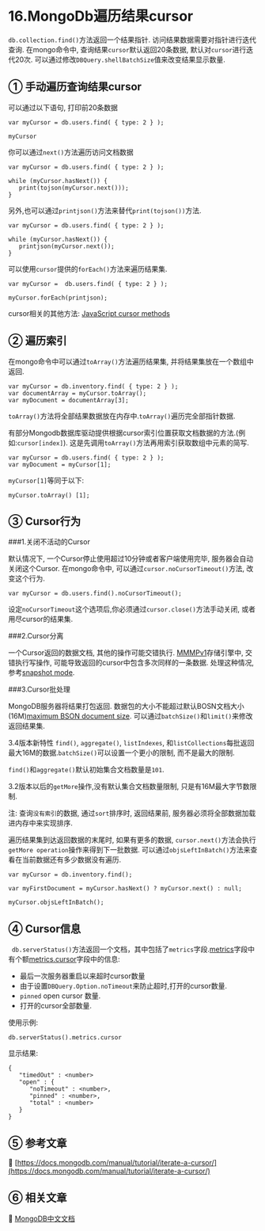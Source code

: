 16.MongoDb遍历结果cursor
===

`db.collection.find()`方法返回一个结果指针. 访问结果数据需要对指针进行迭代查询. 在mongo命令中, 查询结果`cursor`默认返回20条数据, 默认对`cursor`进行迭代20次. 可以通过修改`DBQuery.shellBatchSize`值来改变结果显示数量.

① 手动遍历查询结果cursor
---

可以通过以下语句, 打印前20条数据

```
var myCursor = db.users.find( { type: 2 } );

myCursor
```

你可以通过`next()`方法遍历访问文档数据

```
var myCursor = db.users.find( { type: 2 } );

while (myCursor.hasNext()) {
   print(tojson(myCursor.next()));
}
```

另外,也可以通过`printjson()`方法来替代`print(tojson())`方法.

```
var myCursor = db.users.find( { type: 2 } );

while (myCursor.hasNext()) {
   printjson(myCursor.next());
}
```

可以使用`cursor`提供的`forEach()`方法来遍历结果集.

```
var myCursor =  db.users.find( { type: 2 } );

myCursor.forEach(printjson);
```

cursor相关的其他方法:
[JavaScript cursor methods](https://docs.mongodb.com/manual/reference/method/#js-query-cursor-methods)


② 遍历索引
---

在mongo命令中可以通过`toArray()`方法遍历结果集, 并将结果集放在一个数组中返回.

```
var myCursor = db.inventory.find( { type: 2 } );
var documentArray = myCursor.toArray();
var myDocument = documentArray[3];
```

`toArray()`方法将全部结果数据放在内存中.`toArray()`遍历完全部指针数据.

有部分Mongodb数据库驱动提供根据cursor索引位置获取文档数据的方法.(例如:`cursor[index]`). 这是先调用`toArray()`方法再用索引获取数组中元素的简写.

```
var myCursor = db.users.find( { type: 2 } );
var myDocument = myCursor[1];
```

`myCursor[1]`等同于以下:

```
myCursor.toArray() [1];
```


③ Cursor行为
---

###1.关闭不活动的Cursor

默认情况下, 一个Cursor停止使用超过10分钟或者客户端使用完毕, 服务器会自动关闭这个Cursor. 在mongo命令中, 可以通过`cursor.noCursorTimeout()`方法, 改变这个行为.

```
var myCursor = db.users.find().noCursorTimeout();
```

设定`noCursorTimeout`这个选项后,你必须通过`cursor.close()`方法手动关闭, 或者用尽cursor的结果集.

###2.Cursor分离

一个Cursor返回的数据文档, 其他的操作可能交错执行. [MMMPv1](https://docs.mongodb.com/manual/core/mmapv1/)存储引擎中, 交错执行写操作, 可能导致返回的cursor中包含多次同样的一条数据. 处理这种情况, 参考[snapshot mode](https://docs.mongodb.com/manual/core/read-isolation-consistency-recency/#faq-developers-isolate-cursors).

###3.Cursor批处理

MongoDB服务器将结果打包返回. 数据包的大小不能超过默认BOSN文档大小(16M)[maximum BSON document size](https://docs.mongodb.com/manual/reference/limits/#limit-bson-document-size). 可以通过`batchSize()`和`limit()`来修改返回结果集.

3.4版本新特性
`find()`, `aggregate()`, `listIndexes`, 和`listCollections`每批返回最大16M的数据.`batchSize()`可以设置一个更小的限制, 而不是最大的限制.

`find()`和`aggregate()`默认初始集合文档数量是`101`.

3.2版本以后的`getMore`操作,没有默认集合文档数量限制, 只是有16M最大字节数限制.

注:
查询`没有索引`的数据, 通过`sort`排序时, 返回结果前, 服务器必须将全部数据加载进内存中来实现排序.

遍历结果集到达返回数据的末尾时, 如果有更多的数据, `cursor.next()`方法会执行`getMore operation`操作来得到下一批数据. 可以通过`objsLeftInBatch()`方法来查看在当前数据还有多少数据没有遍历.

```
var myCursor = db.inventory.find();

var myFirstDocument = myCursor.hasNext() ? myCursor.next() : null;

myCursor.objsLeftInBatch();
```

④ Cursor信息
---

` db.serverStatus()`方法返回一个文档，其中包括了`metrics`字段.[metrics](https://docs.mongodb.com/manual/reference/command/serverStatus/#serverstatus.metrics)字段中有个额[metrics.cursor](https://docs.mongodb.com/manual/reference/command/serverStatus/#serverstatus.metrics.cursor)字段中的信息:


* 最后一次服务器重启以来超时cursor数量
* 由于设置`DBQuery.Option.noTimeout`来防止超时,打开的cursor数量.
* `pinned` open cursor 数量.
* 打开的cursor全部数量.

使用示例:

```
db.serverStatus().metrics.cursor
```

显示结果:

```
{
   "timedOut" : <number>
   "open" : {
      "noTimeout" : <number>,
      "pinned" : <number>,
      "total" : <number>
   }
}
```

⑤ 参考文章
---
 
📖 [https://docs.mongodb.com/manual/tutorial/iterate-a-cursor/](https://docs.mongodb.com/manual/tutorial/iterate-a-cursor/)


⑥ 相关文章
---
 
📖 [MongoDB中文文档](http://localhost/article/mongodb/index.html)

